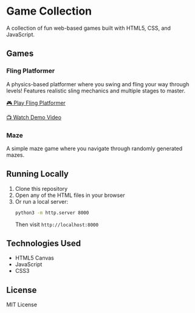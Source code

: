 # Game Collection

A collection of fun web-based games built with HTML5, CSS, and JavaScript.

## Games

### Fling Platformer
A physics-based platformer where you swing and fling your way through levels! Features realistic sling mechanics and multiple stages to master.

[🎮 Play Fling Platformer](https://tmad4000.github.io/playground/fling-platformer.html)

[📺 Watch Demo Video](https://www.loom.com/share/3c958e385c334c03bbe4381ba3dc65cb)

### Maze
A simple maze game where you navigate through randomly generated mazes.

## Running Locally

1. Clone this repository
2. Open any of the HTML files in your browser
3. Or run a local server:
   ```bash
   python3 -m http.server 8000
   ```
   Then visit `http://localhost:8000`

## Technologies Used

- HTML5 Canvas
- JavaScript
- CSS3

## License

MIT License 